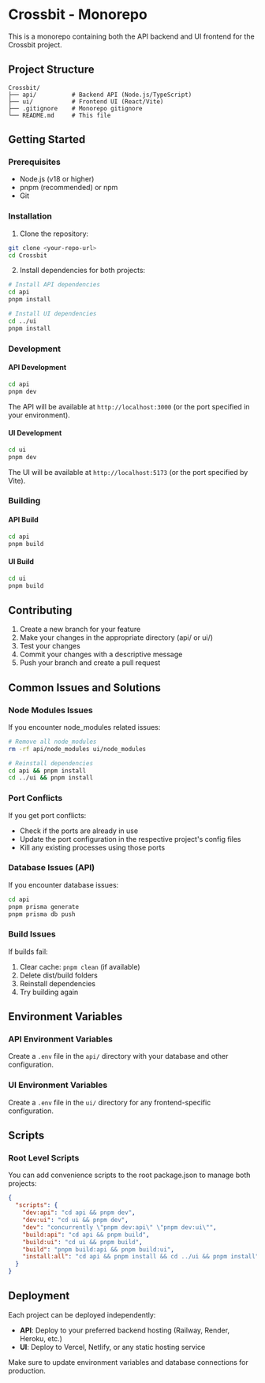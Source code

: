 # Crossbit - Monorepo

This is a monorepo containing both the API backend and UI frontend for the Crossbit project.

## Project Structure

```
Crossbit/
├── api/          # Backend API (Node.js/TypeScript)
├── ui/           # Frontend UI (React/Vite)
├── .gitignore    # Monorepo gitignore
└── README.md     # This file
```

## Getting Started

### Prerequisites

- Node.js (v18 or higher)
- pnpm (recommended) or npm
- Git

### Installation

1. Clone the repository:
```bash
git clone <your-repo-url>
cd Crossbit
```

2. Install dependencies for both projects:
```bash
# Install API dependencies
cd api
pnpm install

# Install UI dependencies
cd ../ui
pnpm install
```

### Development

#### API Development

```bash
cd api
pnpm dev
```

The API will be available at `http://localhost:3000` (or the port specified in your environment).

#### UI Development

```bash
cd ui
pnpm dev
```

The UI will be available at `http://localhost:5173` (or the port specified by Vite).

### Building

#### API Build
```bash
cd api
pnpm build
```

#### UI Build
```bash
cd ui
pnpm build
```

## Contributing

1. Create a new branch for your feature
2. Make your changes in the appropriate directory (api/ or ui/)
3. Test your changes
4. Commit your changes with a descriptive message
5. Push your branch and create a pull request

## Common Issues and Solutions

### Node Modules Issues
If you encounter node_modules related issues:
```bash
# Remove all node_modules
rm -rf api/node_modules ui/node_modules

# Reinstall dependencies
cd api && pnpm install
cd ../ui && pnpm install
```

### Port Conflicts
If you get port conflicts:
- Check if the ports are already in use
- Update the port configuration in the respective project's config files
- Kill any existing processes using those ports

### Database Issues (API)
If you encounter database issues:
```bash
cd api
pnpm prisma generate
pnpm prisma db push
```

### Build Issues
If builds fail:
1. Clear cache: `pnpm clean` (if available)
2. Delete dist/build folders
3. Reinstall dependencies
4. Try building again

## Environment Variables

### API Environment Variables
Create a `.env` file in the `api/` directory with your database and other configuration.

### UI Environment Variables
Create a `.env` file in the `ui/` directory for any frontend-specific configuration.

## Scripts

### Root Level Scripts
You can add convenience scripts to the root package.json to manage both projects:

```json
{
  "scripts": {
    "dev:api": "cd api && pnpm dev",
    "dev:ui": "cd ui && pnpm dev",
    "dev": "concurrently \"pnpm dev:api\" \"pnpm dev:ui\"",
    "build:api": "cd api && pnpm build",
    "build:ui": "cd ui && pnpm build",
    "build": "pnpm build:api && pnpm build:ui",
    "install:all": "cd api && pnpm install && cd ../ui && pnpm install"
  }
}
```

## Deployment

Each project can be deployed independently:

- **API**: Deploy to your preferred backend hosting (Railway, Render, Heroku, etc.)
- **UI**: Deploy to Vercel, Netlify, or any static hosting service

Make sure to update environment variables and database connections for production. 
